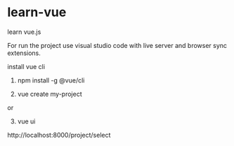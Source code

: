 # learn-vue
learn vue.js

For run the project use visual studio code with live server and browser sync extensions.

install vue cli

1. npm install -g @vue/cli

2. vue create my-project

or
 
3. vue ui

http://localhost:8000/project/select



